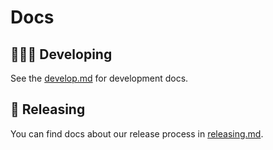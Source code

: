 # Docs

## 👩🏾‍💻 Developing
See the [develop.md](./develop.md) for development docs.

## 🤖 Releasing
You can find docs about our release process in [releasing.md](./releasing.md).